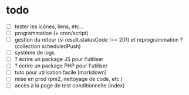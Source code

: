 # todo

- [ ] tester les icônes, liens, etc...
- [ ] programmation (+ cron/script)
- [ ] gestion du retour (si result.statusCode !== 201) et reprogrammation ? (collection scheduledPush)
- [ ] système de logs
- [ ] ? écrire un package JS pour l'utiliser
- [ ] ? écrire un package PHP pour l'utiliser
- [ ] tuto pour utilisation facile (markdown)
- [ ] mise en prod (pm2, nettoyage de code, etc.)
- [ ] accès à la page de test conditionnelle (index)